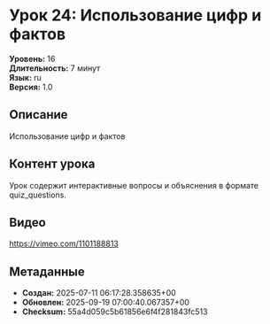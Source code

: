 # Урок 24: Использование цифр и фактов

**Уровень:** 16  
**Длительность:** 7 минут  
**Язык:** ru  
**Версия:** 1.0  

## Описание
Использование цифр и фактов

## Контент урока
Урок содержит интерактивные вопросы и объяснения в формате quiz_questions.

## Видео
https://vimeo.com/1101188813

## Метаданные
- **Создан:** 2025-07-11 06:17:28.358635+00
- **Обновлен:** 2025-09-19 07:00:40.067357+00
- **Checksum:** 55a4d059c5b61856e6f4f281843fc513
